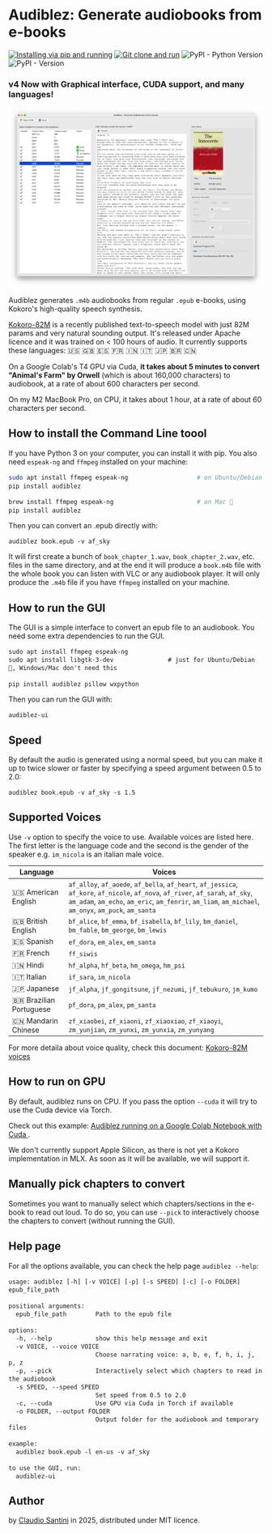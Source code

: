 # Audiblez: Generate  audiobooks from e-books

[![Installing via pip and running](https://github.com/santinic/audiblez/actions/workflows/pip-install.yaml/badge.svg)](https://github.com/santinic/audiblez/actions/workflows/pip-install.yaml)
[![Git clone and run](https://github.com/santinic/audiblez/actions/workflows/git-clone-and-run.yml/badge.svg)](https://github.com/santinic/audiblez/actions/workflows/git-clone-and-run.yml)
![PyPI - Python Version](https://img.shields.io/pypi/pyversions/audiblez)
![PyPI - Version](https://img.shields.io/pypi/v/audiblez)

### v4 Now with Graphical interface, CUDA support, and many languages!

![Audiblez GUI on MacOSX](./imgs/mac.png)

Audiblez generates `.m4b` audiobooks from regular `.epub` e-books,
using Kokoro's high-quality speech synthesis.

[Kokoro-82M](https://huggingface.co/hexgrad/Kokoro-82M) is a recently published text-to-speech model with just 82M params and very natural sounding output.
It's released under Apache licence and it was trained on < 100 hours of audio.
It currently supports these languages: 🇺🇸 🇬🇧 🇪🇸 🇫🇷 🇮🇳 🇮🇹 🇯🇵 🇧🇷 🇨🇳

On a Google Colab's T4 GPU via Cuda, **it takes about 5 minutes to convert "Animal's Farm" by Orwell** (which is about 160,000 characters) to audiobook, at a rate of about 600 characters per second.

On my M2 MacBook Pro, on CPU, it takes about 1 hour, at a rate of about 60 characters per second.


## How to install the Command Line toool

If you have Python 3 on your computer, you can install it with pip.
You also need `espeak-ng` and `ffmpeg` installed on your machine:

```bash
sudo apt install ffmpeg espeak-ng                   # on Ubuntu/Debian 🐧
pip install audiblez
```

```bash
brew install ffmpeg espeak-ng                       # on Mac 🍏
pip install audiblez
```

Then you can convert an .epub directly with:

```
audiblez book.epub -v af_sky
```

It will first create a bunch of `book_chapter_1.wav`, `book_chapter_2.wav`, etc. files in the same directory,
and at the end it will produce a `book.m4b` file with the whole book you can listen with VLC or any
audiobook player.
It will only produce the `.m4b` file if you have `ffmpeg` installed on your machine.

## How to run the GUI

The GUI is a simple interface to convert an epub file to an audiobook.
You need some extra dependencies to run the GUI.

```
sudo apt install ffmpeg espeak-ng 
sudo apt install libgtk-3-dev               # just for Ubuntu/Debian 🐧, Windows/Mac don't need this
  
pip install audiblez pillow wxpython
```

Then you can run the GUI with:
```
audiblez-ui
```


## Speed

By default the audio is generated using a normal speed, but you can make it up to twice slower or faster by specifying a speed argument between 0.5 to 2.0:

```
audiblez book.epub -v af_sky -s 1.5
```

## Supported Voices

Use `-v` option to specify the voice to use. Available voices are listed here.
The first letter is the language code and the second is the gender of the speaker e.g. `im_nicola` is an italian male voice.

| Language                  | Voices                                                                                                                                                                                                                                     |
|---------------------------|--------------------------------------------------------------------------------------------------------------------------------------------------------------------------------------------------------------------------------------------|
| 🇺🇸 American English     | `af_alloy`, `af_aoede`, `af_bella`, `af_heart`, `af_jessica`, `af_kore`, `af_nicole`, `af_nova`, `af_river`, `af_sarah`, `af_sky`, `am_adam`, `am_echo`, `am_eric`, `am_fenrir`, `am_liam`, `am_michael`, `am_onyx`, `am_puck`, `am_santa` |
| 🇬🇧 British English      | `bf_alice`, `bf_emma`, `bf_isabella`, `bf_lily`, `bm_daniel`, `bm_fable`, `bm_george`, `bm_lewis`                                                                                                                                          |
| 🇪🇸 Spanish              | `ef_dora`, `em_alex`, `em_santa`                                                                                                                                                                                                           |
| 🇫🇷 French               | `ff_siwis`                                                                                                                                                                                                                                 |
| 🇮🇳 Hindi                | `hf_alpha`, `hf_beta`, `hm_omega`, `hm_psi`                                                                                                                                                                                                |
| 🇮🇹 Italian              | `if_sara`, `im_nicola`                                                                                                                                                                                                                     |
| 🇯🇵 Japanese             | `jf_alpha`, `jf_gongitsune`, `jf_nezumi`, `jf_tebukuro`, `jm_kumo`                                                                                                                                                                         |
| 🇧🇷 Brazilian Portuguese | `pf_dora`, `pm_alex`, `pm_santa`                                                                                                                                                                                                           |
| 🇨🇳 Mandarin Chinese     | `zf_xiaobei`, `zf_xiaoni`, `zf_xiaoxiao`, `zf_xiaoyi`, `zm_yunjian`, `zm_yunxi`, `zm_yunxia`, `zm_yunyang`                                                                                                                                 |

For more detaila about voice quality, check this document: [Kokoro-82M voices](https://huggingface.co/hexgrad/Kokoro-82M/blob/main/VOICES.md)

## How to run on GPU

By default, audiblez runs on CPU. If you pass the option `--cuda` it will try to use the Cuda device via Torch.

Check out this example: [Audiblez running on a Google Colab Notebook with Cuda ](https://colab.research.google.com/drive/164PQLowogprWQpRjKk33e-8IORAvqXKI?usp=sharing]).

We don't currently support Apple Silicon, as there is not yet a Kokoro implementation in MLX. As soon as it will be available, we will support it.

## Manually pick chapters to convert

Sometimes you want to manually select which chapters/sections in the e-book to read out loud.
To do so, you can use `--pick` to interactively choose the chapters to convert (without running the GUI).

## Help page

For all the options available, you can check the help page `audiblez --help`:

```
usage: audiblez [-h] [-v VOICE] [-p] [-s SPEED] [-c] [-o FOLDER] epub_file_path

positional arguments:
  epub_file_path        Path to the epub file

options:
  -h, --help            show this help message and exit
  -v VOICE, --voice VOICE
                        Choose narrating voice: a, b, e, f, h, i, j, p, z
  -p, --pick            Interactively select which chapters to read in the audiobook
  -s SPEED, --speed SPEED
                        Set speed from 0.5 to 2.0
  -c, --cuda            Use GPU via Cuda in Torch if available
  -o FOLDER, --output FOLDER
                        Output folder for the audiobook and temporary files

example:
  audiblez book.epub -l en-us -v af_sky

to use the GUI, run:
  audiblez-ui
```

## Author

by [Claudio Santini](https://claudio.uk) in 2025, distributed under MIT licence.

